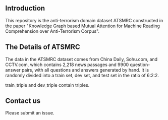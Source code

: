 ## Introduction

This repository is the anti-terrorism domain dataset ATSMRC constructed in the paper "Knowledge Graph based Mutual Attention for Machine Reading Comprehension over Anti-Terrorism Corpus".

## The Details of ATSMRC

The data in the ATSMRC dataset comes from China Daily, Sohu.com, and CCTV.com, which contains 2,218 news passages and 9900 question-answer pairs, with all questions and answers generated by hand. It is randomly divided into a train set, dev set, and test set in the ratio of 6:2:2.

train_triple and dev_triple contain triples.

## Contact us

Please submit an issue.

